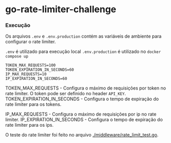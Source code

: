 # go-rate-limiter-challenge

### Execução

Os arquivos `.env` e `.env.production` contém as variáveis de ambiente para configurar o rate limiter.

`.env` é utilizado para execução local
`.env.production` é utilizado no `docker compose up`

```
TOKEN_MAX_REQUESTS=100
TOKEN_EXPIRATION_IN_SECONDS=60
IP_MAX_REQUESTS=10
IP_EXPIRATION_IN_SECONDS=60
```

TOKEN_MAX_REQUESTS - Configura o máximo de requisições por token no rate limiter. O token pode ser definido no header `API_KEY`.
TOKEN_EXPIRATION_IN_SECONDS - Configura o tempo de expiração do rate limiter para os tokens.

IP_MAX_REQUESTS - Configura o máximo de requisições por ip no rate limiter.
IP_EXPIRATION_IN_SECONDS - Configura o tempo de expiração do rate limiter para os ips.

O teste do rate limiter foi feito no arquivo [./middleware/rate_limit_test.go](./middleware/rate_limit_test.go).
